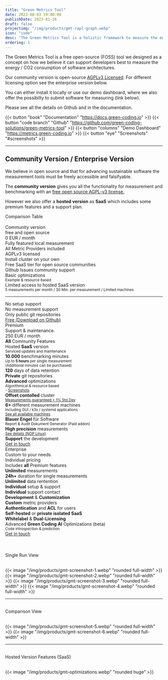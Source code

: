 ```yaml
---
title: "Green Metrics Tool"
date: 2023-08-03 19:00:00
publishDate: 2023-01-16
draft: false
projectimg: "/img/products/gmt-rapl-graph.webp"
icon: "code"
desc: "The Green Metrics Tool is a holistic framework to measure the energy / CO2 of your application."
ordering: 1
---
```


The Green Metrics Tool is a free open-source (FOSS) tool we designed as a concept on how we believe it can support
developers best to measure the energy / CO2 consumption of software architectures.

Our community version is open-source [AGPLv3 Licensed](https://github.com/green-coding-solutions/green-metrics-tool/blob/main/LICENSE). For different licensing option see the enterprise version below.

You can either install it locally or use our demo dashboard, where we also offer the possibilty to submit software for measuring (link below).

Please see all the details on Github and in the documentation.

{{< button "book" "Documentation" "https://docs.green-coding.io" >}}
{{< button "code branch" "Github" "https://github.com/green-coding-solutions/green-metrics-tool" >}}
{{< button "columns" "Demo Dashboard" "https://metrics.green-coding.io" >}}
{{< button "eye" "Screenshots" "#screenshots" >}}


---

## Community Version / Enterprise Version

We believe in open source and that for advancing sustainable software the measurement tools must be freely accessible
and falsifyable.

The **community version** gives you all the functionality for measurement and benchmarking with an <u>free open source AGPL-v3 license.</u>

However we also offer a **hosted version** as **SaaS** which includes some premium features and a support plan.

<div class="ui horizontal divider header"><i class="tag icon"></i>Comparison Table</div>
<br>
<div class="ui three column stackable grid">
    <div class="ui column">
    <div class="ui fluid card">
        <div class="content">
            <div class="header center aligned">Community version</div>
            <div class="meta center aligned">free and open source</div>
            <div class="ui divider horizontal">0 EUR / month</div>
            <div class="ui list">
                <div class="item"><i class="icon checkmark"></i> <div class="content">
                    Fully featured local measurement
                </div></div>
                <div class="item"><i class="icon checkmark"></i> <div class="content">
                    All Metric Providers included
                </div></div>
                <div class="item"><i class="icon checkmark"></i> <div class="content">
                    AGPLv3 licensed
                </div></div>
                <div class="item"><i class="icon checkmark"></i> <div class="content">
                    Install cluster on your own
                </div></div>
                <div class="item"><i class="icon checkmark"></i> <div class="content">
                    Free SaaS tier for open source communities
                </div></div>
                <div class="item"><i class="icon checkmark"></i> <div class="content">
                    Github Issues community support
                </div></div>
                <div class="item"><i class="icon checkmark"></i> <div class="content">
                    Basic optimizations
                    <br><small>Example & resource based</small>                                        
                </div></div>
                <div class="item"><i class="icon times"></i> <div class="content">
                    Limited access to hosted SaaS version
                    <br><small>5 measurements per month / 30 Min. per measurement / Limited machines</small>                                        
                </div></div>
                <hr>
                <div class="item"><i class="icon times"></i> <div class="content">
                    No setup support
                </div></div>
                <div class="item"><i class="icon times"></i> <div class="content">
                    No measurement support
                </div></div>
                <div class="item"><i class="icon times"></i> <div class="content">
                    Only public git repositories
                </div></div>
            </div>
        </div>
        <div class="extra content">
            <a class="ui button fluid grey" href='https://github.com/green-coding-solutions/green-metrics-tool'>Free (Download on Github)</a>
        </div>
    </div>
    </div>
    <div class="ui column">
    <div class="ui card fluid raised">
        <div class="content">
            <div class="header center aligned">Premium</div>
            <div class="meta center aligned">Support & maintenance.</div>
            <div class="ui divider horizontal">250 EUR / month</div>
            <div class="ui list">
                <div class="item"><i class="icon checkmark blue"></i> <div class="content">
                    <b>All</b> Community Features
                </div></div>
                <div class="item"><i class="icon checkmark blue"></i> <div class="content">
                    Hosted <b>SaaS</b> version
                    <br><small>Serviced updates and maintenance</small>
                </div></div>
                <div class="item"><i class="icon checkmark blue"></i> <div class="content">
                    <b>10.000</b> benchmarking minutes                    
                    <br><small>Up to <b>5 hours</b> per single measurement</small>
                    <br><small>(Additional minutes can be purchased)</small>
                </div></div>
                <div class="item"><i class="icon checkmark blue"></i> <div class="content">
                    <b>120</b> days of data retention
                </div></div>
                <div class="item"><i class="icon checkmark blue"></i> <div class="content">
                    <b>Private</b> git repositories
                </div></div>
                <div class="item"><i class="icon checkmark blue"></i> <div class="content">
                    <b>Advanced</b> optimizations
                    <br><small>Algorithmical & resource based</small>                    
                    <br><small>- <a href="#optimizations">Screenshots</a></small>
                </div></div>
                <div class="item"><i class="icon checkmark blue"></i> <div class="content">
                    <b>Offset contolled</b> cluster
                    <br><small><a href="https://metrics.green-coding.io/timeline.html?uri=https://github.com/green-coding-solutions/measurement-control-workload&filename=usage_scenario.yml&branch=event-bound&machine_id=7">Measurements guaranteed < 1% Std.Dev</a></small>
                </div></div>
                <div class="item"><i class="icon checkmark blue"></i> <div class="content">
                    <b>6+</b> different measurement machines
                    <br><small>Including GUI / k3s / systemd applications</small>
                    <br><small><a href="https://docs.green-coding.io/docs/measuring/measurement-cluster/">See all available machines</a></small>                                        
                </div></div>                
                <div class="item"><i class="icon checkmark blue"></i> <div class="content">
                    <b>Blauer Engel</b> für Software
                    <br><small>Report & Audit Dokument Generator (Paid addon)</small>
                </div></div>
                <div class="item"><i class="icon checkmark blue"></i> <div class="content">
                    <b>High precision</b> measurements
                    <br><small><a href="/blog/nop-linux/">See details (NOP Linux)</a></small>
                </div></div>
                <div class="item"><i class="icon checkmark blue"></i> <div class="content">
                    <b>Support</b> the development
                </div></div>
            </div>
        </div>
        <div class="extra content">
            <a class="ui button fluid blue" href="mailto:info@green-coding.io">Get in touch</a>
        </div>
    </div>
    </div>
    <div class="ui column">
    <div class="ui fluid card">
        <div class="content">
            <span class="ui label left corner blue">
                <i class="icon plus"></i>
            </span>
            <div class="header center aligned">Enterprise</div>
            <div class="meta center aligned">Custom to your needs</div>
            <div class="ui divider horizontal">Individual pricing</div>
            <div class="ui list">
                <div class="item"><i class="icon checkmark blue"></i> <div class="content">
                    Includes <b>all</b> Premium features
                </div></div>
                <div class="item"><i class="icon checkmark blue"></i> <div class="content">
                    <b>Unlimited</b> measurements
                </div></div>
                <div class="item"><i class="icon checkmark blue"></i> <div class="content">
                    <b>24h+</b> duration for single measurements
                </div></div>
                <div class="item"><i class="icon checkmark blue"></i> <div class="content">
                    <b>Unlimited</b> data rentention
                </div></div>
                <div class="item"><i class="icon checkmark blue"></i> <div class="content">
                    <b>Individual</b> setup & support
                </div></div>
                <div class="item"><i class="icon checkmark blue"></i> <div class="content">
                    <b>Individual</b> support contact
                </div></div>
                <div class="item"><i class="icon checkmark blue"></i> <div class="content">
                    <b>Development</b> & <b>Customization</b>
                </div></div>
                <div class="item"><i class="icon checkmark blue"></i> <div class="content">
                    <b>Custom</b> metric providers
                </div></div>
                <div class="item"><i class="icon checkmark blue"></i> <div class="content">
                    <b>Authentication</b> and <b>ACL</b> for users
                </div></div>
                <div class="item"><i class="icon checkmark blue"></i> <div class="content">
                    <b>Self-hosted</b> or <b>private isolated SaaS</b>
                </div></div>
                <div class="item"><i class="icon checkmark blue"></i> <div class="content">
                    <b>Whitelabel</b> & <b>Dual-Licensing</b>
                </div></div>
                <div class="item"><i class="icon checkmark blue"></i> <div class="content">
                    Advanced <b>Green Coding AI</b> Optimizations (beta)
                    <br><small>Code introspection & prediction</small>
                </div></div>
            </div>
        </div>
        <div class="extra content">
            <a class="ui button fluid blue" href="mailto:info@green-coding.io">Get in touch</a>
        </div>
    </div>
    </div>
</div>

<br>
<br>

<br>
<div class="ui horizontal divider header"><i class="eye icon"></i>Single Run View</div>
<br>

<div id="screenshots"></div>

{{< image "/img/products/gmt-screenshot-1.webp" "rounded full-width" >}}
{{< image "/img/products/gmt-screenshot-2.webp" "rounded full-width" >}}
{{< image "/img/products/gmt-screenshot-3.webp" "rounded full-width" >}}
{{< image "/img/products/gmt-screenshot-4.webp" "rounded full-width" >}}

---

<br>
<div class="ui horizontal divider header"><i class="eye icon"></i>Comparison View</div>
<br>

{{< image "/img/products/gmt-screenshot-5.webp" "rounded full-width" >}}
{{< image "/img/products/gmt-screenshot-6.webp" "rounded full-width" >}}
<br>

---

<br>
<div class="ui horizontal divider header"><i class="eye icon"></i>Hosted Version Features (SaaS)</div>
<br>

<div id="optimizations"></div>

{{< image "/img/products/gmt-optimizations.webp" "rounded huge" >}}

<div class="clear"></div>
